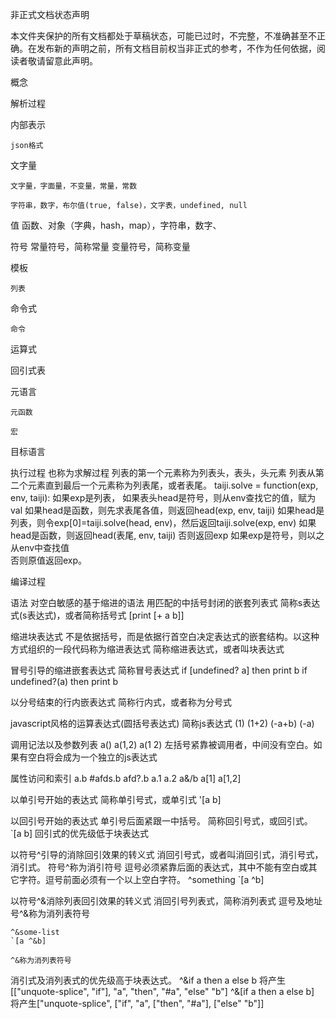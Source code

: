 非正式文档状态声明

本文件夹保护的所有文档都处于草稿状态，可能已过时，不完整，不准确甚至不正确。在发布新的声明之前，所有文档目前权当非正式的参考，不作为任何依据，阅读者敬请留意此声明。

概念

  解析过程

  内部表示

    json格式

  文字量

    文字量，字面量，不变量，常量，常数

    字符串，数字，布尔值(true, false)，文字表，undefined, null

  值
    函数、对象（字典，hash，map），字符串，数字、

  符号
    常量符号，简称常量
    变量符号，简称变量

  模板

    列表

  命令式

    命令

  运算式

  回引式表
    
  元语言

    元函数

    宏

  目标语言
  
  执行过程
    也称为求解过程
    列表的第一个元素称为列表头，表头，头元素
    列表从第二个元素直到最后一个元素称为列表尾，或者表尾。
    taiji.solve = function(exp, env, taiji):
      如果exp是列表，
        如果表头head是符号，则从env查找它的值，赋为val
          如果head是函数，则先求表尾各值，则返回head(exp, env, taiji)
        如果head是列表，则令exp[0]=taiji.solve(head, env)，然后返回taiji.solve(exp, env)
        如果head是函数，则返回head(表尾, env, taiji)
        否则返回exp
      如果exp是符号，则以之从env中查找值      
      否则原值返回exp。
  
  编译过程

语法 对空白敏感的基于缩进的语法
  用匹配的中括号封闭的嵌套列表式
    简称s表达式(s表达式)，或者简称括号式
    [print [+ a b]]

  缩进块表达式
    不是依据括号，而是依据行首空白决定表达式的嵌套结构。以这种方式组织的一段代码称为缩进表达式
    简称缩进表达式，或者叫块表达式

  冒号引导的缩进嵌套表达式
    简称冒号表达式
    if [undefined? a] then print b
    if undefined?(a) then print b

  以分号结束的行内嵌表达式
    简称行内式，或者称为分号式

  javascript风格的运算表达式(圆括号表达式)
    简称js表达式
    (1) (1+2) (-a+b) (-a)

  调用记法以及参数列表
    a() a(1,2) a(1 2) 
    左括号紧靠被调用者，中间没有空白。如果有空白将会成为一个独立的js表达式

  属性访问和索引 
    a.b #afds.b afd?.b
    a.1 a.2 a&/b a[1] a[1,2] 

  以单引号开始的表达式
    简称单引号式，或单引式
    '[a b]

  以回引号开始的表达式
    单引号后面紧跟一中括号。
    简称回引号式，或回引式。
    `[a b]
    回引式的优先级低于块表达式

  以符号^引导的消除回引效果的转义式
    消回引号式，或者叫消回引式，消引号式，消引式。
    符号^称为消引符号
    逗号必须紧靠后面的表达式，其中不能有空白或其它字符。逗号前面必须有一个以上空白字符。
    ^something
    `[a ^b]

  以符号^&消除列表回引效果的转义式
    消回引号列表式，简称消列表式
    逗号及地址号^&称为消列表符号
    
    ^&some-list
    `[a ^&b]

    ^&称为消列表符号
    

  消引式及消列表式的优先级高于块表达式。
    ^&if a then a else b
    将产生[["unquote-splice", "if"], "a", "then", "#a", "else" "b"]
    ^&[if a then a else b]
    将产生["unquote-splice", ["if", "a", ["then", "#a"], ["else" "b"]]


